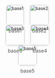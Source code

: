 <!DOCTYPE html>
<html lang="en">
<body>
    <div class="layout">
        <div class="container">
                <div style="display: flex; flex-wrap: wrap; justify-content: center; gap: 20px;">
             <div style="flex: 0 0 auto; text-align: center;">
                <img src="../objects_imgs/080_pillbottle/base1.jpg" 
                    alt="base1" 
                    style="width:100%; max-width:350px; border-radius:8px; box-shadow:0 2px 6px rgba(0,0,0,0.1);">
                <p style="margin-top:8px; font-size:16px; color:#555;">base1</p>
            </div>
                 <div style="flex: 0 0 auto; text-align: center;">
                <img src="../objects_imgs/080_pillbottle/base2.jpg" 
                    alt="base2" 
                    style="width:100%; max-width:350px; border-radius:8px; box-shadow:0 2px 6px rgba(0,0,0,0.1);">
                <p style="margin-top:8px; font-size:16px; color:#555;">base2</p>
            </div>
                </div>
            <div style="display: flex; flex-wrap: wrap; justify-content: center; gap: 20px;">
             <div style="flex: 0 0 auto; text-align: center;">
                <img src="../objects_imgs/080_pillbottle/base3.jpg" 
                    alt="base3" 
                    style="width:100%; max-width:350px; border-radius:8px; box-shadow:0 2px 6px rgba(0,0,0,0.1);">
                <p style="margin-top:8px; font-size:16px; color:#555;">base3</p>
            </div>
                 <div style="flex: 0 0 auto; text-align: center;">
                <img src="../objects_imgs/080_pillbottle/base4.jpg" 
                    alt="base4" 
                    style="width:100%; max-width:350px; border-radius:8px; box-shadow:0 2px 6px rgba(0,0,0,0.1);">
                <p style="margin-top:8px; font-size:16px; color:#555;">base4</p>
            </div>
                </div>
            <div style="display: flex; flex-wrap: wrap; justify-content: center; gap: 20px;">
             <div style="flex: 0 0 auto; text-align: center;">
                <img src="../objects_imgs/080_pillbottle/base5.jpg" 
                    alt="base5" 
                    style="width:100%; max-width:350px; border-radius:8px; box-shadow:0 2px 6px rgba(0,0,0,0.1);">
                <p style="margin-top:8px; font-size:16px; color:#555;">base5</p>
            </div>
               </div>
  <div class="content">
</body>
</html>
